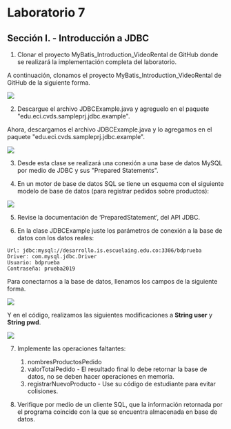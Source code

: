 # Laboratorio 7
## Sección I. - Introducción a JDBC
1. Clonar el proyecto MyBatis_Introduction_VideoRental de GitHub donde se realizará la implementación completa del laboratorio.

  A continuación, clonamos el proyecto MyBatis_Introduction_VideoRental de GitHub de la siguiente forma.
  
  <img  src="https://github.com/JuanMunozD/CVDS7/blob/master/Im%C3%A1genes/Punto1.png">

2. Descargue el archivo JDBCExample.java y agreguelo en el paquete "edu.eci.cvds.sampleprj.jdbc.example".

  Ahora, descargamos el archivo JDBCExample.java y lo agregamos en el paquete "edu.eci.cvds.sampleprj.jdbc.example".
  
  <img  src="https://github.com/JuanMunozD/CVDS7/blob/master/Im%C3%A1genes/Punto2.png">

3. Desde esta clase se realizará una conexión a una base de datos MySQL por medio de JDBC y sus "Prepared Statements".

4. En un motor de base de datos SQL se tiene un esquema con el siguiente modelo de base de datos (para registrar pedidos sobre productos):

  <img  src="https://github.com/JuanMunozD/CVDS7/blob/master/Im%C3%A1genes/Punto4Imagen.PNG">
  
5. Revise la documentación de ‘PreparedStatement’, del API JDBC.

6. En la clase JDBCExample juste los parámetros de conexión a la base de datos con los datos reales:

  ```
  Url: jdbc:mysql://desarrollo.is.escuelaing.edu.co:3306/bdprueba
  Driver: com.mysql.jdbc.Driver
  Usuario: bdprueba
  Contraseña: prueba2019
  ```
  
  Para conectarnos a la base de datos, llenamos los campos de la siguiente forma.
  
  <img  src="https://github.com/JuanMunozD/CVDS7/blob/master/Im%C3%A1genes/Punto6-11.PNG">
  
  Y en el código, realizamos las siguientes modificaciones a **String user** y **String pwd**.
  
  <img  src="https://github.com/JuanMunozD/CVDS7/blob/master/Im%C3%A1genes/Punto6-2.png">

7. Implemente las operaciones faltantes:
    1. nombresProductosPedido
    2. valorTotalPedido - El resultado final lo debe retornar la base de datos, no se deben hacer operaciones en memoria.
    3. registrarNuevoProducto - Use su código de estudiante para evitar colisiones.

8. Verifique por medio de un cliente SQL, que la información retornada por el programa coincide con la que se encuentra almacenada en base de datos.
